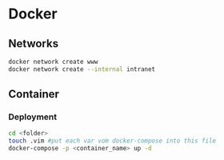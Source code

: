 # Docker

## Networks

```bash
docker network create www
docker network create --internal intranet
```

## Container

### Deployment
```bash
cd <folder>
touch .vim #put each var vom docker-compose into this file
docker-compose -p <container_name> up -d
